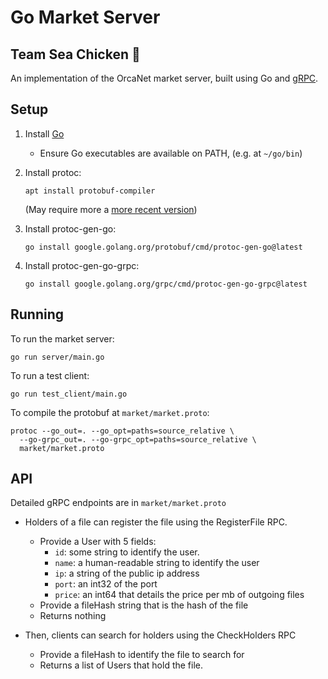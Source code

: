# Go Market Server

## Team Sea Chicken 🐔

An implementation of the OrcaNet market server, built using Go and [gRPC](https://grpc.io/docs/languages/go/quickstart).

## Setup

1. Install [Go](https://go.dev/doc/install)
   * Ensure Go executables are available on PATH, (e.g. at `~/go/bin`)
2. Install protoc:

   `apt install protobuf-compiler`

   (May require more a [more recent version](https://grpc.io/docs/protoc-installation/#install-pre-compiled-binaries-any-os))
3. Install protoc-gen-go:

   `go install google.golang.org/protobuf/cmd/protoc-gen-go@latest`

4. Install protoc-gen-go-grpc:

   `go install google.golang.org/grpc/cmd/protoc-gen-go-grpc@latest`

## Running

To run the market server:

```Shell
go run server/main.go
```

To run a test client:

```Shell
go run test_client/main.go
```

To compile the protobuf at `market/market.proto`:

```Shell
protoc --go_out=. --go_opt=paths=source_relative \
  --go-grpc_out=. --go-grpc_opt=paths=source_relative \
  market/market.proto
```

## API
Detailed gRPC endpoints are in `market/market.proto`

- Holders of a file can register the file using the RegisterFile RPC.
  - Provide a User with 5 fields: 
    - `id`: some string to identify the user.
    - `name`: a human-readable string to identify the user
    - `ip`: a string of the public ip address
    - `port`: an int32 of the port
    - `price`: an int64 that details the price per mb of outgoing files
  - Provide a fileHash string that is the hash of the file
  - Returns nothing

- Then, clients can search for holders using the CheckHolders RPC
  - Provide a fileHash to identify the file to search for
  - Returns a list of Users that hold the file.
